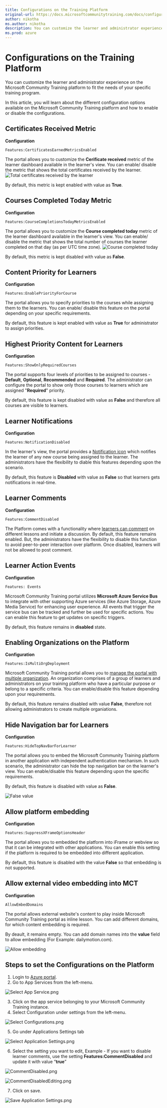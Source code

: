 ```yaml
---
title: Configurations on the Training Platform
original-url: https://docs.microsoftcommunitytraining.com/docs/configurations-on-the-training-platform
author: nikotha
ms.author: nikotha
description: You can customize the learner and administrator experience on the Microsoft Community Training platform to fit the needs of your specific training program.
ms.prod: azure
---
```


# Configurations on the Training Platform

You can customize the learner and administrator experience on the Microsoft Community Training platform to fit the needs of your specific training program. 

In this article, you will learn about the different configuration options available on the Microsoft Community Training platform and how to enable or disable the configurations. 

## Certificates Received Metric 

**Configuration**
```    
Features:CertificatesEarnedMetricsEnabled
```

The portal allows you to customize the **Cerificate received** metric of the learner dashboard available in the learner's view. You can enable/ disable the metric that shows the total certificates received by the learner.
![Total certificates received by the learner](../media/image%28418%29.png)

By default, this metric is kept enabled with value as **True**.

## Courses Completed Today Metric

**Configuration**
```
Features:CourseCompletionsTodayMetricsEnabled
```

The portal allows you to customize the **Course completed today** metric of the learner dashboard available in the learner's view. You can enable/ disable the metric that shows the total number of courses the learner completed on that day (as per UTC time zone). 
![Course completed today](../media/image%28419%29.png)

By default, this metric is kept disabled with value as **False**.

## Content Priority for Learners

**Configuration**
``` 
Features:EnablePriorityForCourse
```

The portal allows you to specify priorities to the courses while assigning them to the learners. You can enable/ disable this feature on the portal depending on your specific requirements.

By default, this feature is kept enabled with value as **True** for administrator to assign priorities.

## Highest Priority Content for Learners

**Configuration**
``` 
Features:ShowOnlyRequiredCourses
```

The portal supports four levels of priorities to be assigned to courses - **Default**, **Optional**, **Recommended** and **Required**. The administrator can configure the portal to show only those courses to learners which are assigned "**Required**" priority.

By default, this feature is kept disabled with value as **False** and therefore all courses are visible to learners.

## Learner Notifications

**Configuration**
``` 
Features:NotificationDisabled
```

In the learner's view, the portal provides a [Notification icon](../learner-experience/2_web-app#step-7-view-notifications) which notifies the learner of any new course being assigned to the learner. The administrators have the flexibility to diable this features depending upon the scenario.

By default, this feature is **Disabled** with value as **False** so that learners gets notifications in real-time.

## Learner Comments

**Configuration**
``` 
Features:CommentDisabled
```

The Platform comes with a functionality where [learners can comment](../learner-experience/3_mobile) on different lessons and initiate a discussion.
By default, this feature remains enabled. But, the administrators have the flexibility to disable this function to avoid peer-to-peer interaction over platform. Once disabled, learners will not be allowed to post comment.

## Learner Action Events 

**Configuration**
```
Features: Events
```

Microsoft Community Training portal utilizes **Microsoft Azure Service Bus** to integrate with other supporting Azure services (like Azure Storage, Azure Media Service) for enhancing user experience. All events that trigger the service bus can be tracked and further be used for specific actions. You can enable this feature to get updates on specific triggers.

By default, this feature remains in **disabled** state.

## Enabling Organizations on the Platform

**Configuration**
```
Features:IsMultiOrgDeployment
```

Microsoft Community Training portal allows you to [manage the portal with multiple organization](../user-management/4_organization-management). An organization comprises of a group of learners and administrators on your training platform who have a particular purpose or belong to a specific criteria. You can enable/disable this feature depending upon your requirements.

By default, this feature remains disabled with value **False**, therefore not allowing administrators to create multiple organiations.

## Hide Navigation bar for Learners

**Configuration**
```
Features:HideTopNavBarForLearner
```

The portal allows you to embed the Microsoft Community Training platform in another application with independent authentication mechanism. In such scenario, the administrator can hide the top navigation bar on the learner's view. You can enable/disable this feature depending upon the specific requirements.

By default, this feature is disabled with value as **False**.

![False value](../media/image%28432%29.png)

## Allow platform embedding

**Configuration**
```
Features:SuppressXFrameOptionsHeader
```

The portal allows you to embedded the platform into iFrame or webview so that it can be integrated with other applications. You can enable this setting if the platform is required to be embedded into different application.

By default, this feature is disabled with the value **False** so that embedding is not supported.

## Allow external video embedding into MCT

**Configuration**
```
AllowEmbedDomains
```

The portal allows external website's content to play inside Microsoft Community Training portal as inline lesson. You can add different domains, for which content embedding is required.

By deault, it remains empty. You can add domain names into the **value** field to allow embedding (For Example: dailymotion.com).

![Allow embedding](../media/image%28433%29.png)

## Steps to set the Configurations on the Platform

1.	Login to [Azure portal](http://www.portal.azure.com/).
2.	Go to App Services from the left-menu.

  ![Select App Service.png](../media/Select%20App%20Service%281%29.png)

3.	Click on the app service belonging to your Microsoft Community Training instance.
4.	Select Configuration under settings from the left-menu.

  ![Select Configurations.png](../media/Select%20Configurations%281%29.png)

5.	Go under Applications Settings tab
  
  ![Select Application Settings.png](../media/Select%20Application%20Settings.png)

6.	Select the setting you want to edit, Example - If you want to disable learner comments, use the setting **Features:CommentDisabled** and update it with value “**true**”

  ![CommentDisabled.png](../media/CommentDisabled.png)

  ![CommentDisabledEditing.png](../media/CommentDisabledEditing.png)

7.	Click on save.

  ![Save Application Settings.png](../media/Save%20Application%20Settings%281%29.png)